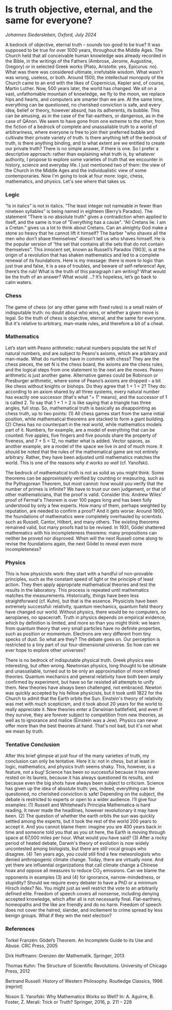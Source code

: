# Is truth objective, eternal, and the same for everyone?

*Johannes Siedersleben, Oxford, July 2024*


A bedrock of objective, eternal truth – sounds too good to be true? It was supposed to be true for over 1000 years, throughout the Middle Ages. The Church held that all conceivable human knowledge was already recorded in the Bible, in the writings of the Fathers (Ambrose, Jerome, Augustine, Gregory) or in selected Greek works (Plato, Aristotle: yes, Epicurus: no). What was there was considered ultimate, irrefutable wisdom. What wasn't was wrong, useless, or both. Around 1500, the intellectual monopoly of the Church came to an end with the likes of Copernicus, Kepler and, of course, Martin Luther.  Now, 500 years later, the world has changed. We sit on a vast, unfathomable mountain of knowledge, we fly to the moon, we replace hips and hearts, and computers are smarter than we are. At the same time, everything can be questioned, no cherished conviction is safe, and every idea, belief or theory, however absurd, has its adherents, its bubble. This can be amusing, as in the case of the flat-earthers, or dangerous, as in the case of QAnon. We seem to have gone from one extreme to the other, from the fiction of a bedrock of complete and unassailable truth to a world of arbitrariness, where everyone is free to join their preferred bubble and cultivate their private variety of truth. Is there anything left of the bedrock of truth, is there anything binding, and to what extent are we entitled to create our private truth? There is no simple answer, if there is one. So I prefer a descriptive approach: rather than explaining what truth is, by whatever authority, I propose to explore some varieties of truth that we encounter in history, science and everyday life. I just mentioned two of them: the view of the Church in the Middle Ages and the individualistic view of some contemporaries. Now I'm going to look at four more: logic, chess, mathematics, and physics. Let's see where that takes us.

### Logic
“Is in italics” is not in italics. “The least integer not nameable in fewer than nineteen syllables” is being named in eighteen (Berry’s Paradox). The statement "There is no absolute truth" gives a contradiction when applied to itself, and the same is true of "Everything has a cause". “All Cretans lie. I am a Cretan.” gives us a lot to think about Cretans.  Can an almighty God make a stone so heavy that he cannot lift it himself? The barber "who shaves all the men who don’t shave themselves" doesn’t tell us who shaves himself. He is the popular version of “the set that contains all the sets that do not contain themselves”. This innocent set, known as Russell’s Paradox (1903), is at the origin of a revolution that has shaken mathematics and led to a complete renewal of its foundations. Here is my message: there is more to logic than just true and false, it is a sea of troubles, and beware of self-reference! Aye, there’s the rub! What is the truth of this paragraph I am writing? What would be the truth of an answer? What would …? It’s hopeless, let’s go back to calm waters.
### Chess 
The game of chess (or any other game with fixed rules) is a small realm of indisputable truth: no doubt about who wins, or whether a given move is legal. So the truth of chess is objective, eternal, and the same for everyone. But it's relative to arbitrary, man-made rules, and therefore a bit of a cheat. 
### Mathematics
Let’s start with Peano arithmetic: natural numbers populate the set N of natural numbers, and are 
subject to Peano's axioms, which are arbitrary and man-made. What do numbers have in common with chess? 
They are the chess pieces, the set N is the chess board, the axioms are the chess rules, and the logical 
steps from one statement to the next are the moves. Peano arithmetic is just another game. Alternative games 
could be Robinson or Presburger arithmetic, where some of Peano’s axioms are dropped – a bit like chess without 
knights or bishops. Do they agree that 1 + 1 = 2? They do: according to an axiom shared by all three systems, 
every natural number has exactly one successor (that's what "+ 1" means), and the successor of 1 is called 2. 
To say that 1 + 1 = 2 is like saying that a triangle has three angles, full stop. So, mathematical truth 
is basically as disappointing as chess truth, up to two points: (1) All chess games start from the same 
initial position, while mathematical theorems are stacked to form a giant building. (2) Chess has no 
counterpart in the real world, while mathematics models part of it. Numbers, for example, are a model 
of everything that can be counted: five apples, five fingers and five pounds share the property of fiveness, 
and 7 + 5 = 12, no matter what is added. Vector spaces, as another example, are a model of the space 
we live in and of much more. It should be noted that the rules of the mathematical game are not entirely 
arbitrary. Rather, they have been adjusted until mathematics matches the world. This is one of the reasons 
*why it works so well* (cf. Yanofski).

The bedrock of mathematical truth is not as solid as you might think. Some theorems can be 
approximately verified by counting or measuring, such as the Pythagorean Theorem, but most cannot: 
how would you verify that the number of primes is infinite? We have to trust our own judgement, 
or that of other mathematicians, that the proof is valid. Consider this: Andrew Wiles' proof of 
Fermat's Theorem is over 100 pages long and has been fully understood by only a few experts. 
How many of them, perhaps weighted by reputation, are needed to confirm a proof? And it gets worse: 
Around 1900, the foundations of mathematics were completely overhauled by scientists such as Russell, 
Cantor, Hilbert, and many others. The existing theorems remained valid, but many proofs had to be revised. 
In 1931, Gödel shattered mathematics with his incompleteness theorems: many propositions can neither 
be proved nor disproved. When will the next Russell come along to revise the foundations again, 
the next Gödel to reveal even more incompleteness?

### Physics
This is how physicists work: they start with a handful of non-provable principles, such as the constant speed 
of light or the principle of least action. They then apply appropriate mathematical theories and test the 
results in the laboratory. This process is repeated until mathematics matches the measurements. 
Historically, things have been less straightforward (cf. Kuhn), but that is the essence. 
Physicists have been extremely successful: relativity, quantum mechanics, quantum field theory 
have changed our world. Without physics, there would be no computers, no aeroplanes, no spacecraft. 
Truth in physics depends on empirical evidence, which by definition is limited, and more so than 
you might think: we learn from quantum theory that very small particles have no definite properties, 
such as position or momentum. Electrons are very different from tiny specks of dust. So what are they? 
The debate goes on. Our perception is restricted to a tiny part of our four-dimensional universe. 
So how can we ever hope to explore other universes?

There is no bedrock of indisputable physical truth. Greek physics was interesting, but often wrong. 
Newtonian physics, long thought to be ultimate and unassailable, turned out to be only an approximation 
of more refined theories. Quantum mechanics and general relativity have both been amply confirmed 
by experiment, but have so far resisted all attempts to unify them. New theories have always been 
challenged, not embraced. Newton was quickly accepted by his fellow physicists, but it 
took until 1822 for the Church to admit that the Earth orbits the Sun. Einstein's theory of 
relativity was met with much scepticism, and it took about 20 years for the world to really 
appreciate it. New theories enter a Darwinian battlefield, and even if they survive, they are 
forever subject to competition from new theories, as well as to ignorance and malice (Einstein was a Jew). 
Physics can never offer more than the best theories at hand. That's not bad, but it's not what we mean by truth.

### Tentative Conclusion
After this brief glimpse at just four of the many varieties of truth, my conclusion can only be tentative. 
Here it is: not in chess, but at least in logic, mathematics, and physics truth seems shaky. This, however, 
is a feature, not a bug! Science has been so successful because it has never rested on its laurels, 
because it has always questioned its results, and because even the big shots have always been subject 
to criticism. Science has given up the idea of absolute truth: yes, indeed, everything can be questioned, 
no cherished conviction is safe! Depending on the subject, the debate is restricted to experts or open 
to a wider audience. I’ll give four examples: (1) Russell and Whitehead’s Principia Mathematica is hard 
reading. It never made the headlines, however revolutionary it may have been. (2) The question of whether 
the earth orbits the sun was quickly settled among the experts, but it took the rest of the world 200 years 
to accept it. And you cannot blame them: imagine you are 400 years back in time and someone 
told you that as you sit here, the Earth is moving through space at 67,000 miles per hour. 
What would you have said? (3) After a rocky period of heated debate, Darwin's theory of 
evolution is now widely uncontested among biologists, but there are still vocal groups who disagree. 
(4) Ten years ago, you could still find a few meteorologists who denied anthropogenic climate change. 
Today, there are virtually none. And yet there are influential organizations that call climate change a 
Chinese hoax and oppose all measures to reduce CO<sub>2</sub> emissions. Can we blame the opponents 
in examples (3) and (4) for ignorance, narrow-mindedness, or stupidity? Should we require every 
debater to have a PhD or a minimum Hirsch index? No. You might just as well restrict the vote to 
an arbitrarily defined elite. Freedom of speech covers all nonsense, including denying accepted 
knowledge, which after all is not necessarily final. Flat-earthers, homeopaths and the like are 
friendly and do no harm. Freedom of speech does not cover the hatred, slander, and incitement to crime 
spread by less benign groups. What if they win the next election?


### References

Torkel Franzén: Gödel’s Theorem. An Incomplete Guide to its Use and Abuse. CRC Press, 2005

Dirk Hoffmann: Grenzen der Mathematik. Springer, 2013

Thomas Kuhn: The Structure of Scientific Revolutions. University of Chicago Press, 2012

Bertrand Russell: History of Western Philosophy. Routledge Classics, 1996 (reprint)

Noson S. Yanofski: Why Mathematics Works so Well? In: A. Aguirre, B. Foster, Z. Merali: Trick or Truth? Springer, 2016, p. 211 – 228






















